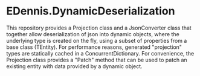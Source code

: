 # EDennis.DynamicDeserialization
This repository provides a Projection class and a JsonConverter class that together allow deserialization of json into dynamic objects, where the underlying type is created on the fly, using a subset of properties from a base class (TEntity).  For performance reasons, generated "projection" types are statically cached in a ConcurrentDictionary.  For convenience, the Projection class provides a "Patch" method that can be used to patch an existing entity with data provided by a dynamic object. 
